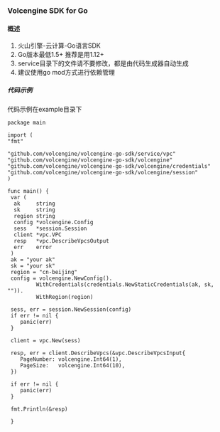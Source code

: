 ### Volcengine SDK for Go
####  概述
1. 火山引擎-云计算-Go语言SDK
2. Go版本最低1.5+ 推荐是用1.12+ 
3. service目录下的文件请不要修改，都是由代码生成器自动生成
4. 建议使用go mod方式进行依赖管理

##### 代码示例
代码示例在example目录下

	package main

    import (
    "fmt"

	"github.com/volcengine/volcengine-go-sdk/service/vpc"
	"github.com/volcengine/volcengine-go-sdk/volcengine"
	"github.com/volcengine/volcengine-go-sdk/volcengine/credentials"
	"github.com/volcengine/volcengine-go-sdk/volcengine/session"
    )

    func main() {
     var (
      ak     string
      sk     string
      region string
      config *volcengine.Config
      sess   *session.Session
      client *vpc.VPC
      resp   *vpc.DescribeVpcsOutput
      err    error
     )
     ak = "your ak"
     sk = "your sk"
     region = "cn-beijing"
     config = volcengine.NewConfig().
             WithCredentials(credentials.NewStaticCredentials(ak, sk, "")).
             WithRegion(region)

	 sess, err = session.NewSession(config)
     if err != nil {
		panic(err)
	 }

	 client = vpc.New(sess)

	 resp, err = client.DescribeVpcs(&vpc.DescribeVpcsInput{
		PageNumber: volcengine.Int64(1),
		PageSize:   volcengine.Int64(10),
	 })

	 if err != nil {
		panic(err)
	 }

	 fmt.Println(&resp)

     }
